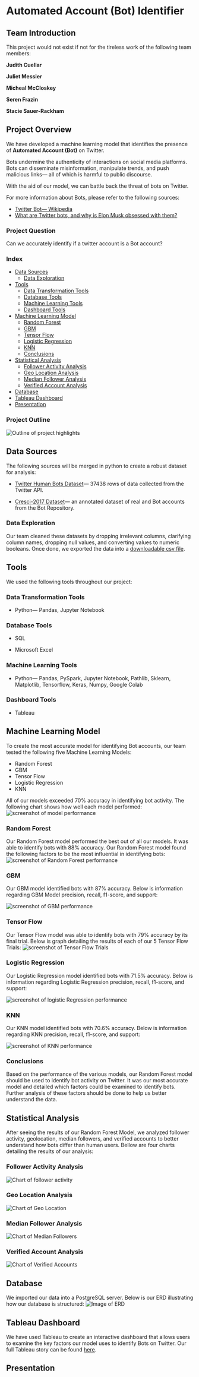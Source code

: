 # Automated Account (Bot) Identifier

## Team Introduction

This project would not exist if not for the tireless work of the following team members:

**Judith Cuellar**

**Juliet Messier**

**Micheal McCloskey**

**Seren Frazin**

**Stacie Sauer-Rackham**

## Project Overview 
We have developed a machine learning model that identifies the presence of **Automated Account (Bot)** on Twitter. 

Bots undermine the authenticity of interactions on social media platforms. Bots can disseminate misinformation, manipulate trends, and push malicious links&mdash; all of which is harmful to public discourse. 

With the aid of our model, we can battle back the threat of bots on Twitter. 

For more information about Bots, please refer to the following sources:
+  [Twitter Bot&mdash; Wikipedia](https://en.wikipedia.org/wiki/Twitter_bot#:~:text=An%20X%20bot%2C%20formerly%20known,or%20direct%20messaging%20other%20accounts.)
+  [What are Twitter bots, and why is Elon Musk obsessed with them?](https://www.cbsnews.com/news/elon-musk-twitter-bots-cbs-explains/)


### Project Question
Can we accurately identify if a twitter account is a Bot account?

### Index

+ [Data Sources](#data-sources)
    + [Data Exploration](#data-exploration)
+ [Tools](#tools)
    + [Data Transformation Tools](#data-transformation-tools)
    + [Database Tools](#database-tools)
    + [Machine Learning Tools](#machine-learning-tools)
    + [Dashboard Tools](#dashboard-tools)
+ [Machine Learning Model](#machine-learning-model)
    + [Random Forest](#random-forest)
    + [GBM](#gbm)
    + [Tensor Flow](#tensor-flow)
    + [Logistic Regression](#logistic-regression)
    + [KNN](#knn)
    + [Conclusions](#conclusions)
+ [Statistical Analysis](#statistical-analysis)
    + [Follower Activity Analysis](#follower-activity-analysis)
    + [Geo Location Analysis](#geo-location-analysis)
    + [Median Follower Analysis](#median-follower-analysis)
    + [Verified Account Analysis](#verified-account-analysis)
+ [Database](#database)
+ [Tableau Dashboard](#tableau-dashboard)
+ [Presentation](#presentation)

### Project Outline

![Outline of project highlights](https://github.com/rackhamsauer/Project_4/blob/Juliet/Screenshots/Project%204%20Outline.png)

## Data Sources
The following sources will be merged in python to create a robust dataset for analysis:

+ [Twitter Human Bots Dataset](https://www.kaggle.com/code/davidmartngutirrez/bots-accounts-eda/data?select=twitter_human_bots_dataset.csv)&mdash; 37438 rows of data collected from the Twitter API.

+ [Cresci-2017 Dataset](https://botometer.osome.iu.edu/bot-repository/datasets.html)&mdash; an annotated dataset of real and Bot accounts from the Bot Repository. 

### Data Exploration
Our team cleaned these datasets by dropping irrelevant columns, clarifying column names, dropping null values, and converting values to numeric booleans. Once done, we exported the data into a [downloadable csv file](Data/clean_data.csv). 

## Tools
We used the following tools throughout our project:

### Data Transformation Tools

+ Python&mdash; Pandas, Jupyter Notebook 

### Database Tools

+ SQL

+ Microsoft Excel

### Machine Learning Tools

+ Python&mdash; Pandas, PySpark, Jupyter Notebook, Pathlib, Sklearn, Matplotlib, Tensorflow, Keras, Numpy, Google Colab

### Dashboard Tools

+ Tableau

## Machine Learning Model
To create the most accurate model for identifying Bot accounts, our team tested the following five Machine Learning Models:
+ Random Forest
+ GBM
+ Tensor Flow
+ Logistic Regression 
+ KNN 

All of our models exceeded 70% accuracy in identifying bot activity. The following chart shows how well each model performed:
![screenshot of model performance](https://github.com/rackhamsauer/Project_4/blob/Juliet/Screenshots/Machine%20Learning%20Model%20Performance.png)

### Random Forest
Our Random Forest model performed the best out of all our models. It was able to identify bots with 88% accuracy. Our Random Forest model found the following factors to be the most influential in identifying bots:
![screenshot of Random Forest performance](https://github.com/rackhamsauer/Project_4/blob/Juliet/Screenshots/Random%20Forest%20Screenshot.png)

### GBM 
Our GBM model identified bots with 87% accuracy. Below is information regarding GBM Model precision, recall, f1-score, and support:

![screenshot of GBM performance](https://github.com/rackhamsauer/Project_4/blob/Juliet/Screenshots/GBM%20Model%20Performance.png)

### Tensor Flow
Our Tensor Flow model was able to identify bots with 79% accuracy by its final trial. Below is graph detailing the results of each of our 5 Tensor Flow Trials:
![screenshot of Tensor Flow Trials](https://github.com/rackhamsauer/Project_4/blob/Juliet/Screenshots/Tensor%20Flow%20Trials.png) 

### Logistic Regression
Our Logistic Regression model identified bots with 71.5% accuracy. Below is information regarding Logistic Regression precision, recall, f1-score, and support:

![screenshot of logistic Regression performance](https://github.com/rackhamsauer/Project_4/blob/Juliet/Screenshots/Logistic%20Regression%20Screenshot.png)

### KNN 
Our KNN model identified bots with 70.6% accuracy. Below is information regarding KNN precision, recall, f1-score, and support:

![screenshot of KNN performance](https://github.com/rackhamsauer/Project_4/blob/Juliet/Screenshots/KNN%20Performance.png)

### Conclusions
Based on the performance of the various models, our Random Forest model should be used to identify bot activity on Twitter. It was our most accurate model and detailed which factors could be examined to identify bots. Further analysis of these factors should be done to help us better understand the data. 

## Statistical Analysis

After seeing the results of our Random Forest Model, we analyzed follower activity, geolocation, median followers, and verified accounts to better understand how bots differ than human users. Bellow are four charts detailing the results of our analysis:

### Follower Activity Analysis
![Chart of follower activity](https://github.com/rackhamsauer/Project_4/blob/Juliet/Screenshots/Follower%20Activity.png)

### Geo Location Analysis
![Chart of Geo Location](https://github.com/rackhamsauer/Project_4/blob/Juliet/Screenshots/Geo%20Location%20Analysis.png)

### Median Follower Analysis 
![Chart of Median Followers](https://github.com/rackhamsauer/Project_4/blob/Juliet/Screenshots/Median%20Followers%20Dashboard.png)

### Verified Account Analysis
![Chart of Verified Accounts](https://github.com/rackhamsauer/Project_4/blob/Juliet/Screenshots/Verified%20Accounts%20.png)

## Database
We imported our data into a PostgreSQL server. Below is our ERD illustrating how our database is structured:
![Image of ERD](https://github.com/rackhamsauer/Project_4/blob/main/Screenshots/DESCRIPTION_ERD.png)

## Tableau Dashboard
We have used Tableau to create an interactive dashboard that allows users to examine the key factors our model uses to identify Bots on Twitter. Our full Tableau story can be found [here](https://public.tableau.com/app/profile/micheal.mccloskey/viz/TwitterBotAnalysis/Story1).

## Presentation
